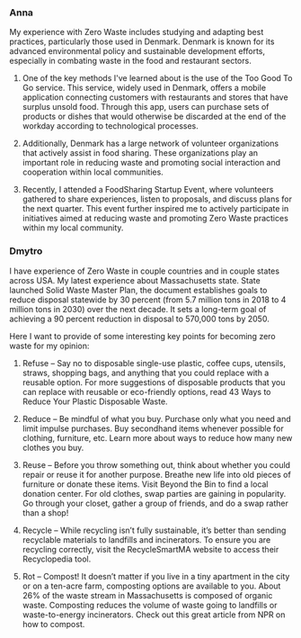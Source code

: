 ### Anna

My experience with Zero Waste includes studying and adapting best practices, particularly those used in Denmark. Denmark is known for its advanced environmental policy and sustainable development efforts, especially in combating waste in the food and restaurant sectors.

1. One of the key methods I've learned about is the use of the Too Good To Go service. This service, widely used in Denmark, offers a mobile application connecting customers with restaurants and stores that have surplus unsold food. Through this app, users can purchase sets of products or dishes that would otherwise be discarded at the end of the workday according to technological processes.

2. Additionally, Denmark has a large network of volunteer organizations that actively assist in food sharing. These organizations play an important role in reducing waste and promoting social interaction and cooperation within local communities.

3. Recently, I attended a FoodSharing Startup Event, where volunteers gathered to share experiences, listen to proposals, and discuss plans for the next quarter. This event further inspired me to actively participate in initiatives aimed at reducing waste and promoting Zero Waste practices within my local community.



### Dmytro

I have experience of Zero Waste in couple countries and in couple states across USA. My latest experience about Massachusetts state. State launched Solid Waste Master Plan, the document establishes goals to reduce disposal statewide by 30 percent (from 5.7 million tons in 2018 to 4 million tons in 2030) over the next decade. It sets a long-term goal of achieving a 90 percent reduction in disposal to 570,000 tons by 2050. 

Here I want to provide of some interesting key points for becoming zero waste for my opinion:

1. Refuse – Say no to disposable single-use plastic, coffee cups, utensils, straws, shopping bags, and anything that you could replace with a reusable option. For more suggestions of disposable products that you can replace with reusable or eco-friendly options, read 43 Ways to Reduce Your Plastic Disposable Waste. 

2. Reduce – Be mindful of what you buy. Purchase only what you need and limit impulse purchases. Buy secondhand items whenever possible for clothing, furniture, etc. Learn more about ways to reduce how many new clothes you buy.

3. Reuse – Before you throw something out, think about whether you could repair or reuse it for another purpose. Breathe new life into old pieces of furniture or donate these items. Visit Beyond the Bin to find a local donation center. For old clothes, swap parties are gaining in popularity. Go through your closet, gather a group of friends, and do a swap rather than a shop! 

4. Recycle – While recycling isn’t fully sustainable, it’s better than sending recyclable materials to landfills and incinerators. To ensure you are recycling correctly, visit the RecycleSmartMA website to access their Recyclopedia tool. 

5. Rot – Compost! It doesn’t matter if you live in a tiny apartment in the city or on a ten-acre farm, composting options are available to you. About 26% of the waste stream in Massachusetts is composed of organic waste. Composting reduces the volume of waste going to landfills or waste-to-energy incinerators. Check out this great article from NPR on how to compost.